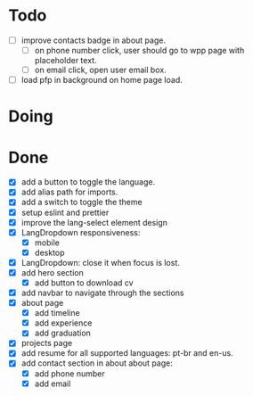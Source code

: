 # Todo

- [ ] improve contacts badge in about page.
  - [ ] on phone number click, user should go to wpp page with placeholder text.
  - [ ] on email click, open user email box.
- [ ] load pfp in background on home page load.

# Doing

   
# Done

- [x] add a button to toggle the language.
- [x] add alias path for imports.
- [x] add a switch to toggle the theme
- [x] setup eslint and prettier
- [x] improve the lang-select element design
- [x] LangDropdown responsiveness:
  - [x] mobile 
  - [x] desktop
- [x] LangDropdown: close it when focus is lost.
- [x] add hero section
  - [x] add button to download cv 
- [x] add navbar to navigate through the sections
- [x] about page
  - [x] add timeline
  - [x] add experience
  - [x] add graduation 
- [x] projects page 
- [x] add resume for all supported languages: pt-br and en-us.
- [x] add contact section in about about page:
  - [x] add phone number
  - [x] add email
